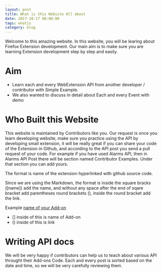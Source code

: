 ```yaml
---
layout: post
title: What is this Website All about
date: 2017-10-17 00:00:00
tags: whatis
category: blog
---
```


Welcome to this amazing website. In this website, you will be learing about Firefox Extension development. Our main aim is to make sure you are learning Extension development step by step and easily.

Aim
===

- Learn each and every WebExtension API from another developer / contributor with Simple Example.
- We also wanted to discuss in detail about Each and every Event with demo

Who Built this Website
======================

This website is maintained by Contributors like you. Our request is once you learn developing website, make sure you practice using the API by developing small extension, it will be really great if you can share your code of the Extension in Github, and according to the API post you send a pull request of your code. For example if you have used Alarms API, then in  Alarms API Post there will be section named Contributor Examples. Under that section you can add yours.

The format is  name of the extension hyperlinked with github source code.

Since we are using the Markdown, the format is  inside the square bracks ([name]) add the name, and without any space after the end of sqare bracket add parentheses round brackets (), inside the round bracket add the link.

Example [ name of your Add-on](Link) 

- [] inside of this is name of Add-on
- () inside of this is link


Writing API docs
================

We will be very happy if contributors can help us to teach about various API throught their Add-ons Code. Each and every post is sorted based on the date and time, so we will be very carefully reviewing them.
